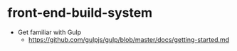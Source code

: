 front-end-build-system
======================

* Get familiar with Gulp
  * https://github.com/gulpjs/gulp/blob/master/docs/getting-started.md